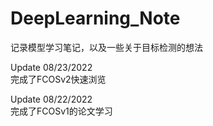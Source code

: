 # DeepLearning_Note

记录模型学习笔记，以及一些关于目标检测的想法

Update 08/23/2022  
完成了FCOSv2快速浏览  

Update 08/22/2022  
完成了FCOSv1的论文学习
